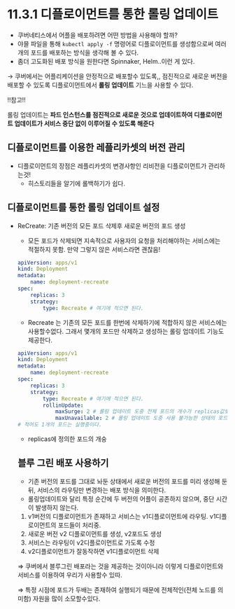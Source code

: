 # 11.3.1 디플로이먼트를 통한 롤링 업데이트

- 쿠버네티스에서 어플을 배포하려면 어떤 방법을 사용해야 할까?
- 야믈 파일을 통해 `kubectl apply -f` 명령어로 디플로이먼트를 생성함으로써 여러 개의 포드를 배포하는 방식을 생각해 볼 수 있다.
- 좀더 고도화된 배포 방식을 원한다면 Spinnaker, Helm..이런 게 있다.

→ 쿠버에서는 어플리케이션을 안정적으로 배포할수 있도록,, 점진적으로 새로운 버전을 배포할 수 있도록 디플로이먼트에서 **롤링 업데이트** 기느을 사용할 수 있다.

!!참고!!

롤링 업데이트는 **파드 인스턴스를 점진적으로 새로운 것으로 업데이트하여 디플로이먼트 업데이트가 서비스 중단 없이 이루어질 수 있도록 해준다**

## 디플로이먼트를 이용한 레플리카셋의 버전 관리

- 디플로이먼트의 장점은 레플리카셋의 변경사항인 리비전을 디플로이먼트가 관리하는것!
    - 히스토리들을 알기에 롤백하기가 쉽다.

## 디플로이먼트를 통한 롤링 업데이트 설정

- ReCreate: 기존 버전의 모든 포드 삭제후 새로운 버전의 포드 생성
    - 모든 포드가 삭제되면 지속적으로 사용자의 요청을 처리해야하는 서비스에는 적절하지 못함. 만약 그렇지 않은 서비스라면 괜찮음!
    
    ```yaml
    apiVersion: apps/v1
    kind: Deployment
    metadata:
    	name: deployment-recreate
    spec:
    	replicas: 3
    	strategy:
    		type: Recreate # 여기에 적으면 된다. 
    ```
    
    - Recreate 는 기존의 모든 포드를 한번에 삭제하기에 적합하지 않은 서비스에는 사용할수없다. 그래서 몇개의 포드만 삭제하고 생성하는 롤링 업데이트 기능도 제공한다.
    
    ```yaml
    apiVersion: apps/v1
    kind: Deployment
    metadata:
    	name: deployment-recreate
    spec:
    	replicas: 3
    	strategy:
    		type: Recreate # 여기에 적으면 된다. 
    		rollinUpdate:
    			maxSurge: 2 # 롤링 업데이트 도중 전체 포드의 개수가 replicas값보다 얼마나 많이 존재할수있는지. 여기서는 롤링 업데이트 도중 총 5개의 포드가 존재할수있다.
    			maxUnavailable: 2 # 롤링 업데이트 도중 사용 불가능한 상태의 포드의 최대 개수.. 이거보다 더 많은 포드가 사용 불가능중일수 없다.
    # 적어도 1개의 포드는 실행중이다.
    ```
    
    - replicas에 정의한 포드의 개숭
    
    ## 블루 그린 배포 사용하기
    
    - 기존 버전의 포드를 그대로 놔둔 상태에서 새로운 버전의 포드를 미리 생성해 둔 뒤, 서비스의 라우팅만 변경하는 배포 방식을 의미한다.
    - 롤링업데이트와 달리 특정 순간에 두 버전의 어플이 공존하지 않으며, 중단 시간이 발생하지 않는다.
    
    1. v1버전의 디플로이먼트가 존재하고 서비스는 v1디플로이먼트에 라우팅. v1디플로이먼트의 포드들이 처리중.
    2. 새로운 버전 v2 디플로이먼트를 생성, v2포드도 생성
    3. 서비스는 라우팅이 v2디플로이먼트로 가도록 수정
    4. v2디플로이먼트가 잘동작하면  v1디플로이먼트 삭제
    
    ⇒ 쿠버에서 블루그린 배포라는 것을 제공하는 것이아니라 이렇게 디플로이먼트와 서비스를 이용하여 우리가 사용할수 있따.
    
    ⇒ 특정 시점에 포드가 두배는 존재하여 실행되기 때문에 전체적인(전체 노드를 의미함) 자원을 많이 소모할수있다.